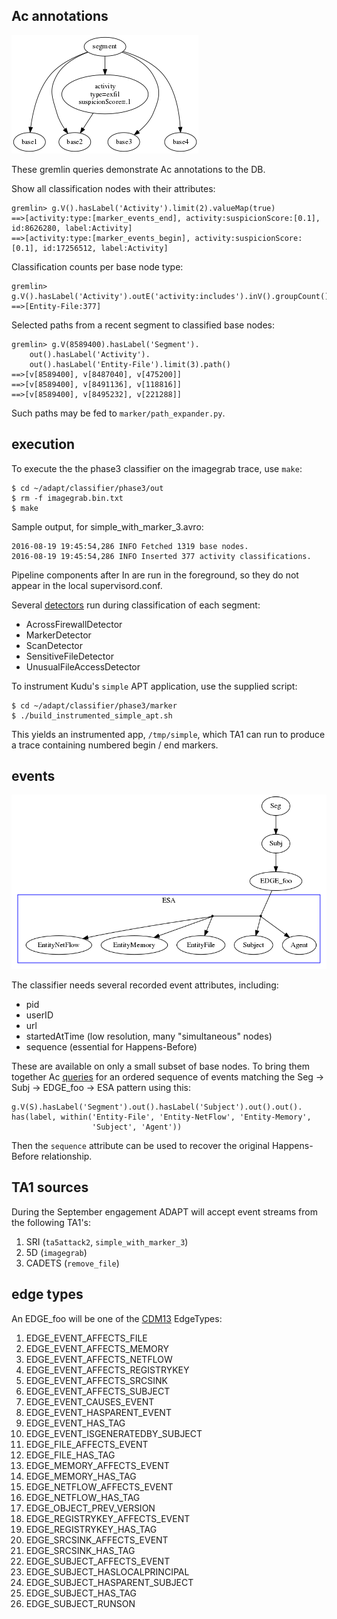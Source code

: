 
Ac annotations
--------------

![](figures/node_relationships.png)

These gremlin queries demonstrate Ac annotations to the DB.

Show all classification nodes with their attributes:

    gremlin> g.V().hasLabel('Activity').limit(2).valueMap(true)
    ==>[activity:type:[marker_events_end], activity:suspicionScore:[0.1], id:8626280, label:Activity]
    ==>[activity:type:[marker_events_begin], activity:suspicionScore:[0.1], id:17256512, label:Activity]


Classification counts per base node type:

    gremlin> g.V().hasLabel('Activity').outE('activity:includes').inV().groupCount().by(label())
    ==>[Entity-File:377]

Selected paths from a recent segment to classified base nodes:

    gremlin> g.V(8589400).hasLabel('Segment').
        out().hasLabel('Activity').
        out().hasLabel('Entity-File').limit(3).path()
    ==>[v[8589400], v[8487040], v[475200]]
    ==>[v[8589400], v[8491136], v[118816]]
    ==>[v[8589400], v[8495232], v[221288]]

Such paths may be fed to `marker/path_expander.py`.


execution
---------

To execute the the phase3 classifier on the imagegrab trace, use `make`:

    $ cd ~/adapt/classifier/phase3/out
    $ rm -f imagegrab.bin.txt
    $ make

Sample output, for simple_with_marker_3.avro:

    2016-08-19 19:45:54,286 INFO Fetched 1319 base nodes.
    2016-08-19 19:45:54,286 INFO Inserted 377 activity classifications.

Pipeline components after In are run in the foreground, so they do not appear in the local supervisord.conf.

Several [detectors](https://github.com/GaloisInc/adapt/blob/ac-dev/classifier/phase3/classify/activity_classifier.py#L46-L50)
run during classification of each segment:

- AcrossFirewallDetector
- MarkerDetector
- ScanDetector
- SensitiveFileDetector
- UnusualFileAccessDetector

To instrument Kudu's `simple` APT application, use the supplied script:

    $ cd ~/adapt/classifier/phase3/marker
    $ ./build_instrumented_simple_apt.sh

This yields an instrumented app, `/tmp/simple`, which TA1 can run
to produce a trace containing numbered begin / end markers.


events
------

![](figures/event.png)

The classifier needs several recorded event attributes, including:

- pid
- userID
- url
- startedAtTime (low resolution, many "simultaneous" nodes)
- sequence (essential for Happens-Before)

These are available on only a small subset of base nodes.
To bring them together
Ac [queries](https://github.com/GaloisInc/adapt/blob/2ffa1/tools/gremlin_event/stream.py#L88-L95)
for an ordered sequence of events matching
the Seg -> Subj -> EDGE_foo -> ESA pattern using this:

    g.V(S).hasLabel('Segment').out().hasLabel('Subject').out().out().
    has(label, within('Entity-File', 'Entity-NetFlow', 'Entity-Memory',
                      'Subject', 'Agent'))

Then the `sequence` attribute can be used to recover the original Happens-Before relationship.


TA1 sources
-----------

During the September engagement ADAPT will accept event streams from the following TA1's:

1. SRI (`ta5attack2`, `simple_with_marker_3`)
2. 5D (`imagegrab`)
3. CADETS (`remove_file`)


edge types
----------

An EDGE_foo will be one of
the [CDM13](https://git.tc.bbn.com/bbn/ta3-serialization-schema/blob/8eda8/avro/CDM13.avdl#L274)
EdgeTypes:

1.  EDGE_EVENT_AFFECTS_FILE
2.  EDGE_EVENT_AFFECTS_MEMORY
3.  EDGE_EVENT_AFFECTS_NETFLOW
4.  EDGE_EVENT_AFFECTS_REGISTRYKEY
5.  EDGE_EVENT_AFFECTS_SRCSINK
6.  EDGE_EVENT_AFFECTS_SUBJECT
7.  EDGE_EVENT_CAUSES_EVENT
8.  EDGE_EVENT_HASPARENT_EVENT
9.  EDGE_EVENT_HAS_TAG
10. EDGE_EVENT_ISGENERATEDBY_SUBJECT
11. EDGE_FILE_AFFECTS_EVENT
12. EDGE_FILE_HAS_TAG
13. EDGE_MEMORY_AFFECTS_EVENT
14. EDGE_MEMORY_HAS_TAG
15. EDGE_NETFLOW_AFFECTS_EVENT
16. EDGE_NETFLOW_HAS_TAG
17. EDGE_OBJECT_PREV_VERSION
18. EDGE_REGISTRYKEY_AFFECTS_EVENT
19. EDGE_REGISTRYKEY_HAS_TAG
20. EDGE_SRCSINK_AFFECTS_EVENT
21. EDGE_SRCSINK_HAS_TAG
22. EDGE_SUBJECT_AFFECTS_EVENT
23. EDGE_SUBJECT_HASLOCALPRINCIPAL
24. EDGE_SUBJECT_HASPARENT_SUBJECT
25. EDGE_SUBJECT_HAS_TAG
26. EDGE_SUBJECT_RUNSON
